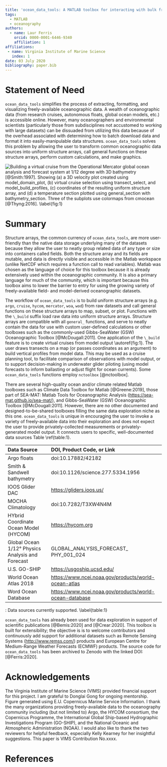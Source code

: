 ```yaml
---
title: 'ocean_data_tools: A MATLAB toolbox for interacting with bulk freely-available oceanographic data'
tags:
  - MATLAB
  - oceanography
authors:
  - name: Laur Ferris
    orcid: 0000-0001-6446-9340
    affiliation: 1
affiliations:
 - name: Virginia Institute of Marine Science
   index: 1
date: 03 July 2020
bibliography: paper.bib
---
```


# Statement of Need

``ocean_data_tools`` simplifies the process of extracting, formatting, and 
visualizing freely-available oceanographic data. A wealth of oceanographic 
data (from research cruises, autonomous floats, global ocean models, etc.)
is accessible online. However, many oceanographers and environmental 
scientists (particularly those from subdisciplines not accustomed to working
with large datasets) can be dissuaded from utilizing this data because of the
overhead associated with determining how to batch download data and 
format it into easily-manipulable data structures. ``ocean_data_tools``
solves this problem by allowing the user to transform common oceanographic 
data sources into uniform structure arrays, call general functions on these structure arrays, 
perform custom calculations, and make graphics. 

![Building a virtual cruise from the Operational Mercator global ocean
analysis and forecast system at 1/12 degree with 3D bathymetry [@Smith:1997]. 
Showing (a) a 3D velocity plot created using ``model_domain_plot``, (b) 
virtual cruise selection using ``transect_select``, and ``model_build_profiles``, 
(c) coordinates of the resulting uniform structure array, and (d) a temperature section 
plotted using ``general_section`` with ``bathymetry_section``. Three of the 
subplots use colormaps from cmocean [@Thyng:2016]. \label{fig:1}](figure.png)

# Summary

Structure arrays, the common currency of ``ocean_data_tools``, are more user-friendly than the native data storage underlying many of the datasets because they allow the user to neatly group related data of any type or size into containers called fields. Both the structure array and its fields are mutable, and data is directly visible and accessible in the Matlab workspace (unlike NetCDF which requires a function call to read variables).
Matlab was chosen as the language of choice for this toolbox because it is already extensively used within the oceanographic community.
It is also a primary language for much of the community, which is important because this toolbox aims to lower the barrier to entry for using the growing variety of freely-available field- and model-derived oceanographic datasets.

The workflow of ``ocean_data_tools`` is to build uniform structure arrays (e.g. ``argo``,
``cruise``, ``hycom``, ``mercator``, ``woa``, ``wod``) from raw datasets and 
call general functions on these structure arrays to map, subset, or plot. Functions with 
the ``\_build`` suffix load raw data into uniform structure arrays. Structure arrays are 
compatible with all ``general_`` functions, and serve to neatly contain the data for use with 
custom user-defined calculations or other toolboxes such as the commonly-used
Gibbs-SeaWater (GSW) Oceanographic Toolbox [@McDougall:2011]. One application of the ``\_build`` 
feature is to create virtual cruises from model output \autoref{fig:1}. The user
draws transects on a map (or passes coordinates as an argument) to build vertical profiles 
from model data. This may be used as a cruise planning tool, to facilitate 
comparison of observations with model output, or to support decision-making in underwater glider 
piloting (using model forecasts to inform ballasting or adjust flight for ocean currents).  Some ``ocean_data_tools`` functions
employ ``nctoolbox`` [@nctoolbox].

There are several high-quality ocean and/or climate related Matlab toolboxes such as Climate Data Toolbox for Matlab [@Greene:2019], those part of SEA-MAT: Matlab Tools for Oceanographic Analysis (https://sea-mat.github.io/sea-mat/), and Gibbs-SeaWater (GSW) Oceanographic Toolbox [@McDougall:2011]. However, there are no other documented and designed-to-be-shared toolboxes filling the same data exploration niche as this one. ``ocean_data_tools`` is unique in encouraging the user to invoke a variety of freely-available data into their exploration and does not expect the user to provide privately-collected measurements or privately-generated model output. It connects users to specific, well-documented data sources Table \ref{table:1}. 

| Data Source | DOI, Product Code, or Link    |
|:--  |:--|
| Argo floats | doi:10.17882/42182 |
| Smith & Sandwell bathymetry | doi:10.1126/science.277.5334.1956 |
| IOOS Glider DAC | https://gliders.ioos.us/ |
| MOCHA Climatology | doi:10.7282/T3XW4N4M |
| HYbrid Coordinate Ocean Model (HYCOM) | https://hycom.org |
| Global Ocean 1/12° Physics Analysis and Forecast | GLOBAL_ANALYSIS_FORECAST_ PHY_001_024 |
| U.S. GO-SHIP | https://usgoship.ucsd.edu/ |
| World Ocean Atlas 2018 | https://www.ncei.noaa.gov/products/world-ocean-atlas |
| Word Ocean Database | https://www.ncei.noaa.gov/products/world-ocean-database |

: Data sources currently supported. \label{table:1}

``ocean_data_tools`` has already been used for data exploration in support of scientific publications [@Bemis:2020] 
and [@Crear:2020]. This toolbox is built for extensibility; the objective is 
is to welcome contributors and continuously add support for additional datasets such as Remote Sensing 
Systems (http://www.remss.com/) products and European Centre for Medium-Range 
Weather Forecasts (ECMWF) products. The source code for ``ocean_data_tools`` has
been archived to Zenodo with the linked DOI: [@Ferris:2020].

# Acknowledgements

The Virginia Institute of Marine Science (VIMS) provided financial support for this project.
I am grateful to Donglai Gong for ongoing mentorship. Figure generated using E.U. Copernicus Marine Service Information. I thank the many organizations providing freely-available
data to the oceanography community including (but not limited to) Argo, the HYCOM 
consortium, the Copernicus Programme, the International Global Ship-based Hydrographic
Investigations Program (GO-SHIP), and the National Oceanic and Atmospheric 
Administration (NOAA). I would also like to thank the two reviewers for helpful feedback, especially 
Kelly Kearney for her insightful suggestions. This paper is VIMS Contribution No.xxxx.

# References
